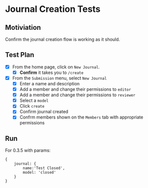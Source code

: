 # Journal Creation Tests

## Motiviation

Confirm the journal creation flow is working as it should.

## Test Plan

- [x] From the home page, click on `New Journal`.
    - [x] **Confirm** it takes you to `/create`
- [x] From the `Submission` menu, select `New Journal`
    - [x] Enter a name and description
    - [x] Add a member and change their permissions to `editor`
    - [x] Add a member and change their permissions to `reviewer`
    - [x] Select a `model`
    - [x] Click `create`
    - [x] Confirm journal created
    - [x] Confrm members shown on the `Members` tab with appropriate permissions

## Run

For 0.3.5 with params:
```
{ 
    journal: { 
        name:'Test Closed', 
        model: 'closed'
    }
}
```
